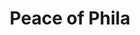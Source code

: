 ---
pid: ch76
title: Peace of Phila
location_transcription: Rittenhouse Squ
coordinates: "[-75.171997557614, 39.94935862032]"
zipcode: '19107'
gen_neighborhood: Center City
neighborhood: Washington Square West,Avenue of The Arts,Midtown Village,Chinatown
outside_phl: 
age: '47'
age_range: 40-49
instagram: 
image_file_name: ch_76.jpg
proposal_transcription: 3D map of Philadelphia
topic: 
topic_summary: '0'
type: Sculpture Statue
keywords_other: 
credit: DWayne B Robinson
image_labels: 
twitter: 
facebook: 
permalink: "/monuments/ch76/"
layout: item-page
---